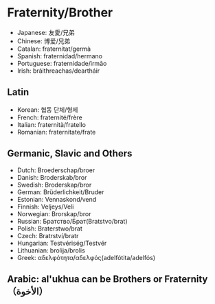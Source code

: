 # Fraternity/Brother

- Japanese: 友愛/兄弟
- Chinese: 博爱/兄弟
- Catalan: fraternitat/germà
- Spanish: fraternidad/hermano
- Portuguese: fraternidade/irmão
- Irish: bráithreachas/deartháir

## Latin

- Korean: 협동 단체/형제
- French: fraternité/frère
- Italian: fraternità/fratello
- Romanian: fraternitate/frate

## Germanic, Slavic and Others 

- Dutch: Broederschap/broer
- Danish: Broderskab/bror
- Swedish: Broderskap/bror
- German: Brüderlichkeit/Bruder
- Estonian: Vennaskond/vend
- Finnish: Veljeys/Veli
- Norwegian: Brorskap/bror
- Russian: Братство/Брат(Bratstvo/brat)
- Polish: Braterstwo/brat
- Czech:  Bratrství/bratr
- Hungarian: Testvériség/Testvér
- Lithuanian: brolija/brolis
- Greek: αδελφότητα/αδελφός(adelfótita/adelfós)

## Arabic: al'ukhua can be Brothers or Fraternity（الأخوة）

